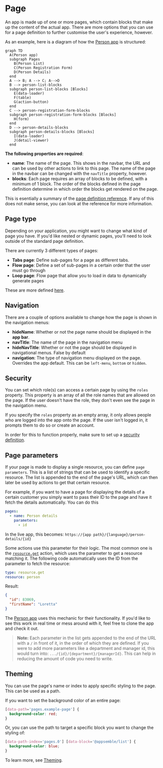# Page

An app is made up of one or more pages, which contain blocks that make up the content of the actual
app. There are more options that you can use for a page definition to further customise the user's
experience, however.

As an example, here is a diagram of how the [Person app](https://appsemble.app/en/apps/3/person) is
structured:

```mermaid
graph TD
  A(Person app)
  subgraph Pages
    B(Person List)
    C(Person Registration Form)
    D(Person Details)
  end
  A --> B; A --> C; A-->D
  B --> person-list-blocks
  subgraph person-list-blocks [Blocks]
    E(data-loader)
    F(table)
    G(action-button)
  end
  C --> person-registration-form-blocks
  subgraph person-registration-form-blocks [Blocks]
    H(form)
  end
  D --> person-details-blocks
  subgraph person-details-blocks [Blocks]
    I(data-loader)
    J(detail-viewer)
  end
```

**The following properties are required**:

- **name**: The name of the page. This shows in the navbar, the URL and can be used by other actions
  to link to this page. The name of the page in the navbar can be changed with the `navTitle`
  property, however.
- **blocks**: Each page requires an array of blocks to be defined, with a minimum of 1 block. The
  order of the blocks defined in the page definition determine in which order the blocks get
  rendered on the page.

This is esentially a summary of the
[page definition reference](../reference/app.mdx#-page-definition). If any of this does not make
sense, you can look at the reference for more information.

## Page type

Depending on your application, you might want to change what kind of page you have. If you'd like
nested or dynamic pages, you'll need to look outside of the standard page definition.

There are currently 3 different types of pages:

- **Tabs page**: Define sub-pages for a page as different tabs.
- **Flow page**: Define a set of sub-pages in a certain order that the user must go through
- **Loop page**: Flow page that allow you to load in data to dynamically generate pages

These are more defined [here](../guides/page-types.md).

## Navigation

There are a couple of options available to change how the page is shown in the navigation menus:

- **hideName**: Whether or not the page name should be displayed in the **app bar**.
- **navTitle**: The name of the page in the navigation menu
- **hideNavTitle**: Whether or not the page should be displayed in navigational menus. False by
  default
- **navigation**: The type of navigation menu displayed on the page. Overrides the app default. This
  can be `left-menu`, `bottom` or `hidden`.

## Security

You can set which role(s) can access a certain page by using the `roles` property. This property is
an array of all the role names that are allowed on the page. If the user doesn't have the role, they
don't even see the page in the navigation menu.

If you specify the `roles` property as an empty array, it only allows people who are logged into the
app onto the page. If the user isn't logged in, it prompts them to do so or create an account.

In order for this to function properly, make sure to set up a
[security definition](./security.md#security-definition).

## Page parameters

If your page is made to display a single resource, you can define `page parameters`. This is a list
of strings that can be used to identify a specific resource. The list is appended to the end of the
page's URL, which can then later be used by actions to get that certain resource.

For example, if you want to have a page for displaying the details of a certain customer you simply
want to pass their ID to the page and have it fetch the details automatically. You can do this

```yaml copy
pages:
  - name: Person details
    parameters:
      - id
```

In the live app, this becomes: `https://{app path}/{language}/person-details/{id}`

Some actions use this parameter for their logic. The most common one is the
[`resource.get`](../actions/resources.mdx#resourceget) action, which uses the parameter to get a
resource matching it. The following code automatically uses the ID from the parameter to fetch the
resource:

```yaml copy
type: resource.get
resource: person
```

Result:

```json
{
  "id": 83069,
  "firstName": "Loretta"
}
```

The [Person app](https://appsemble.app/en/apps/3/person) uses this mechanic for their functionality.
If you'd like to see this work in real time or mess around with it, feel free to clone the app and
check it out.

> **Note:** Each parameter in the list gets appended to the end of the URL with a `/` in front of
> it, in the order of which they are defined. If you were to add more parameters like a department
> and manager id, this would turn into: `.../{id}/{department}/{managerId}`. This can help in
> reducing the amount of code you need to write.

## Theming

You can use the page's name or index to apply specific styling to the page. This can be used as a
path.

If you want to set the background color of an entire page:

```css
[data-path='pages.example-page'] {
  background-color: red;
}
```

Or, you can use the path to target a specific block you want to change the styling of:

```css
[data-path-index='pages.0'] [data-block='@appsemble/list'] {
  background-color: blue;
}
```

To learn more, see [Theming](./theming.md#applying-themes-to-specific-blocks-or-pages).
